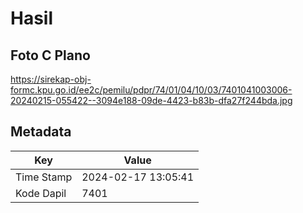 # Hasil

## Foto C Plano

https://sirekap-obj-formc.kpu.go.id/ee2c/pemilu/pdpr/74/01/04/10/03/7401041003006-20240215-055422--3094e188-09de-4423-b83b-dfa27f244bda.jpg


## Metadata

| Key        | Value               |
| ---------- | ------------------- |
| Time Stamp | 2024-02-17 13:05:41 |
| Kode Dapil | 7401                |



